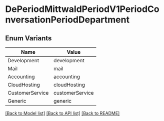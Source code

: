 # DePeriodMittwaldPeriodV1PeriodConversationPeriodDepartment

## Enum Variants

| Name | Value |
|---- | -----|
| Development | development |
| Mail | mail |
| Accounting | accounting |
| CloudHosting | cloudHosting |
| CustomerService | customerService |
| Generic | generic |


[[Back to Model list]](../README.md#documentation-for-models) [[Back to API list]](../README.md#documentation-for-api-endpoints) [[Back to README]](../README.md)


